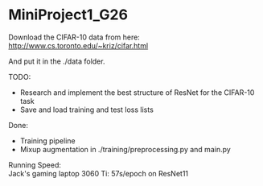 # MiniProject1_G26
Download the CIFAR-10 data from here: http://www.cs.toronto.edu/~kriz/cifar.html

And put it in the ./data folder. 

TODO: 
- Research and implement the best structure of ResNet for the CIFAR-10 task
- Save and load training and test loss lists

Done:
- Training pipeline
- Mixup augmentation in ./training/preprocessing.py and main.py

Running Speed: \
Jack's gaming laptop 3060 Ti: 57s/epoch on ResNet11